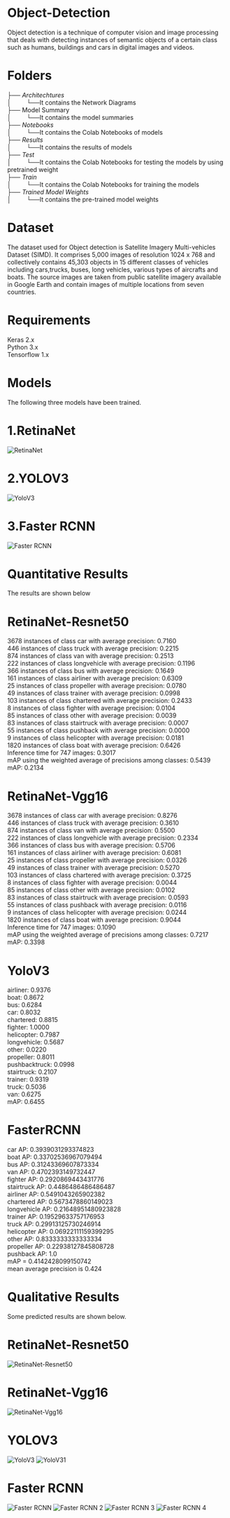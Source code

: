 # Object-Detection
Object detection is a technique of computer vision and image processing that deals with detecting instances of semantic objects of a certain class such as humans, buildings and cars in digital images and videos.

# Folders
├── _Architechtures_       
│ &nbsp;&nbsp;&nbsp;&nbsp;&nbsp;&nbsp;&nbsp;&nbsp;└──It contains the Network Diagrams       
├── Model Summary  
│ &nbsp;&nbsp;&nbsp;&nbsp;&nbsp;&nbsp;&nbsp;&nbsp;└──It contains the model summaries    
├── _Notebooks_     
│ &nbsp;&nbsp;&nbsp;&nbsp;&nbsp;&nbsp;&nbsp;&nbsp;└──It contains the Colab Notebooks of models        
├── _Results_                   
│ &nbsp;&nbsp;&nbsp;&nbsp;&nbsp;&nbsp;&nbsp;&nbsp;└──It contains the results of models  
├── _Test_                      
│ &nbsp;&nbsp;&nbsp;&nbsp;&nbsp;&nbsp;&nbsp;&nbsp;└──It contains the Colab Notebooks for testing the models by using pretrained weight   
├── _Train_                     
│ &nbsp;&nbsp;&nbsp;&nbsp;&nbsp;&nbsp;&nbsp;&nbsp;└──It contains the Colab Notebooks for training the models     
├── _Trained Model Weights_     
│ &nbsp;&nbsp;&nbsp;&nbsp;&nbsp;&nbsp;&nbsp;&nbsp;└──It contains the pre-trained model weights 



# Dataset
The dataset used for Object detection is Satellite Imagery Multi-vehicles Dataset (SIMD). It comprises 5,000 images of resolution 1024
x 768 and collectively contains 45,303 objects in 15 different classes of vehicles including cars,trucks, buses, long vehicles, various types of aircrafts and boats. The source images are taken from public satellite imagery available in Google Earth and contain images of multiple locations from seven countries.

# Requirements
Keras 2.x  
Python 3.x  
Tensorflow 1.x


# Models
The following three models have been trained.  
# 1.RetinaNet
![RetinaNet](https://github.com/arslanamin14/Object-Detection/blob/master/Architectures/retinanet.png)
# 2.YOLOV3
![YoloV3](https://github.com/arslanamin14/Object-Detection/blob/master/Architectures/yolo.png)
# 3.Faster RCNN
![Faster RCNN](https://github.com/arslanamin14/Object-Detection/blob/master/Architectures/faster%20rcnn.png)
# Quantitative Results
The results are shown below

# RetinaNet-Resnet50
3678 instances of class car with average precision: 0.7160  
446 instances of class truck with average precision: 0.2215  
874 instances of class van with average precision: 0.2513  
222 instances of class longvehicle with average precision: 0.1196  
366 instances of class bus with average precision: 0.1649  
161 instances of class airliner with average precision: 0.6309  
25 instances of class propeller with average precision: 0.0780  
49 instances of class trainer with average precision: 0.0998  
103 instances of class chartered with average precision: 0.2433  
8 instances of class fighter with average precision: 0.0104  
85 instances of class other with average precision: 0.0039  
83 instances of class stairtruck with average precision: 0.0007  
55 instances of class pushback with average precision: 0.0000  
9 instances of class helicopter with average precision: 0.0181  
1820 instances of class boat with average precision: 0.6426  
Inference time for 747 images: 0.3017  
mAP using the weighted average of precisions among classes: 0.5439  
mAP: 0.2134  

# RetinaNet-Vgg16
3678 instances of class car with average precision: 0.8276  
446 instances of class truck with average precision: 0.3610  
874 instances of class van with average precision: 0.5500  
222 instances of class longvehicle with average precision: 0.2334  
366 instances of class bus with average precision: 0.5706  
161 instances of class airliner with average precision: 0.6081  
25 instances of class propeller with average precision: 0.0326  
49 instances of class trainer with average precision: 0.5270  
103 instances of class chartered with average precision: 0.3725  
8 instances of class fighter with average precision: 0.0044  
85 instances of class other with average precision: 0.0102  
83 instances of class stairtruck with average precision: 0.0593  
55 instances of class pushback with average precision: 0.0116  
9 instances of class helicopter with average precision: 0.0244  
1820 instances of class boat with average precision: 0.9044  
Inference time for 747 images: 0.1090  
mAP using the weighted average of precisions among classes: 0.7217  
mAP: 0.3398  
# YoloV3
airliner: 0.9376  
boat: 0.8672  
bus: 0.6284  
car: 0.8032    
chartered: 0.8815  
fighter: 1.0000  
helicopter: 0.7987  
longvehicle: 0.5687  
other: 0.0220  
propeller: 0.8011  
pushbacktruck: 0.0998  
stairtruck: 0.2107  
trainer: 0.9319  
truck: 0.5036  
van: 0.6275  
mAP: 0.6455  
# FasterRCNN
car AP: 0.3939031293374823  
boat AP: 0.33702536967079494  
bus AP: 0.31243369607873334  
van AP: 0.4702393149732447  
fighter AP: 0.2920869443431776  
stairtruck AP: 0.4486486486486487  
airliner AP: 0.5491043265902382  
chartered AP: 0.5673478860149023  
longvehicle AP: 0.21648951480923828  
trainer AP: 0.19529633757176953  
truck AP: 0.29913125730246914  
helicopter AP: 0.06922111159399295  
other AP: 0.8333333333333334  
propeller AP: 0.22938127845808728  
pushback AP: 1.0  
mAP = 0.4142428099150742  
mean average precision is 0.424  
# Qualitative Results
Some predicted results are shown below.
# RetinaNet-Resnet50
![RetinaNet-Resnet50](https://github.com/arslanamin14/Object-Detection/blob/master/Results/RetinaNet-Resnet50/Predicted%201.PNG)
# RetinaNet-Vgg16
![RetinaNet-Vgg16](https://github.com/arslanamin14/Object-Detection/blob/master/Results/RetinaNet-Vgg16/Predicted%20%201.PNG)  
# YOLOV3
![YoloV3](https://github.com/arslanamin14/Object-Detection/blob/master/Results/YoloV3/0011%20(1).jpg)
![YoloV31](https://github.com/arslanamin14/Object-Detection/blob/master/Results/YoloV3/0035%20(1)%20(2).jpg)
# Faster RCNN
![Faster RCNN](https://github.com/arslanamin14/Object-Detection/blob/master/Results/FasterRCNN/Predicted%201.PNG)
![Faster RCNN 2](https://github.com/arslanamin14/Object-Detection/blob/master/Results/FasterRCNN/Predicted%202.PNG)
![Faster RCNN 3](https://github.com/arslanamin14/Object-Detection/blob/master/Results/FasterRCNN/Predicted%203.PNG)
![Faster RCNN 4](https://github.com/arslanamin14/Object-Detection/blob/master/Results/FasterRCNN/Predicted%204.PNG)

